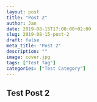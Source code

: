 ```yaml
---
layout: post
title: "Post 2"
author: Jan
date: 2019-08-15T17:00:00+02:00
slug: 2019-08-15-post-2
draft: false
meta_title: "Post 2"
description: ""
image: cover.jpg
tags: ["Test Tag"]
categories: ["Test Category"]
---
```


## Test Post 2